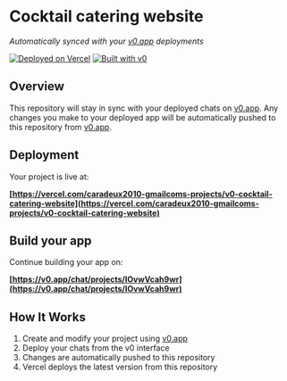 # Cocktail catering website

*Automatically synced with your [v0.app](https://v0.app) deployments*

[![Deployed on Vercel](https://img.shields.io/badge/Deployed%20on-Vercel-black?style=for-the-badge&logo=vercel)](https://vercel.com/caradeux2010-gmailcoms-projects/v0-cocktail-catering-website)
[![Built with v0](https://img.shields.io/badge/Built%20with-v0.app-black?style=for-the-badge)](https://v0.app/chat/projects/IOvwVcah9wr)

## Overview

This repository will stay in sync with your deployed chats on [v0.app](https://v0.app).
Any changes you make to your deployed app will be automatically pushed to this repository from [v0.app](https://v0.app).

## Deployment

Your project is live at:

**[https://vercel.com/caradeux2010-gmailcoms-projects/v0-cocktail-catering-website](https://vercel.com/caradeux2010-gmailcoms-projects/v0-cocktail-catering-website)**

## Build your app

Continue building your app on:

**[https://v0.app/chat/projects/IOvwVcah9wr](https://v0.app/chat/projects/IOvwVcah9wr)**

## How It Works

1. Create and modify your project using [v0.app](https://v0.app)
2. Deploy your chats from the v0 interface
3. Changes are automatically pushed to this repository
4. Vercel deploys the latest version from this repository